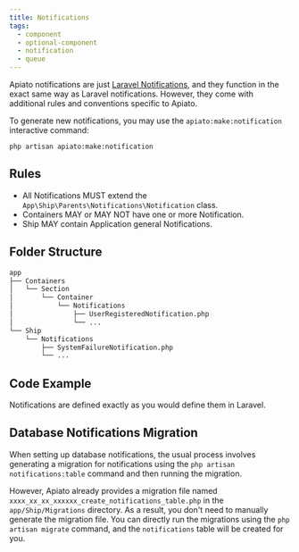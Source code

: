 ```yaml
---
title: Notifications
tags:
  - component
  - optional-component
  - notification
  - queue
---
```


Apiato notifications are just [Laravel Notifications](https://laravel.com/docs/notifications),
and they function in the exact same way as Laravel notifications.
However, they come with additional rules and conventions specific to Apiato.

To generate new notifications, you may use the `apiato:make:notification` interactive command:

```
php artisan apiato:make:notification
```

## Rules

- All Notifications MUST extend the `App\Ship\Parents\Notifications\Notification` class.
- Containers MAY or MAY NOT have one or more Notification.
- Ship MAY contain Application general Notifications.

## Folder Structure


```markdown
app
├── Containers
│   └── Section
│       └── Container
│           └── Notifications
│               ├── UserRegisteredNotification.php
│               └── ...
└── Ship
    └── Notifications
        ├── SystemFailureNotification.php
        └── ...
```

## Code Example

Notifications are defined exactly as you would define them in Laravel.

## Database Notifications Migration

When setting up database notifications,
the usual process involves
generating a migration for notifications
using the `php artisan notifications:table` command and then running the migration.

However, Apiato already provides a migration file
named `xxxx_xx_xx_xxxxxx_create_notifications_table.php` in the `app/Ship/Migrations` directory.
As a result, you don't need to manually generate the migration file.
You can directly run the migrations using the `php artisan migrate` command,
and the `notifications` table will be created for you.
